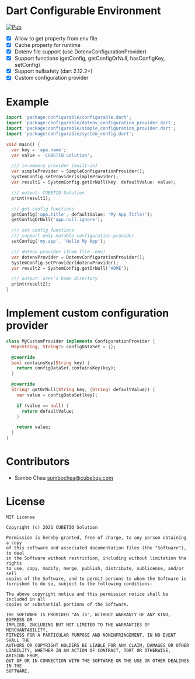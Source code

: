 # Dart Configurable Environment

[![Pub](https://img.shields.io/pub/v/configurable.svg)](https://pub.dartlang.org/packages/configurable)

- [x] Allow to get property from env file
- [x] Cache property for runtime
- [x] Dotenv file support (use DotenvConfigurationProvider)
- [x] Support functions (getConfig, getConfigOrNull, hasConfigKey, setConfig)
- [x] Support nullsafety (dart 2.12.2+)
- [x] Custom configuration provider

# Example

```dart
import 'package:configurable/configurable.dart';
import 'package:configurable/dotenv_configuration_provider.dart';
import 'package:configurable/simple_configuration_provider.dart';
import 'package:configurable/system_config.dart';

void main() {
  var key = 'app.name';
  var value = 'CUBETIQ Solution';

  /// in-memory provider (built-in)
  var simpleProvider = SimpleConfigurationProvider();
  SystemConfig.setProvider(simpleProvider);
  var result1 = SystemConfig.getOrNull(key, defaultValue: value);

  /// output: CUBETIQ Solution
  print(result1);

  /// get config functions
  getConfig('app.title', defaultValue: 'My App Title!');
  getConfigOrNull('app.null.ignore');

  /// set config functions
  /// support only mutable configuration provider
  setConfig('my.app', 'Hello My App');

  /// dotenv provider (from file .env)
  var dotenvProvider = DotenvConfigurationProvider();
  SystemConfig.setProvider(dotenvProvider);
  var result2 = SystemConfig.getOrNull('HOME');

  /// output: user's home directory
  print(result2);
}
```

# Implement custom configuration provider

```dart
class MyCustomProvider implements ConfigurationProvider {
  Map<String, String?> configDataSet = {};

  @override
  bool containsKey(String key) {
    return configDataSet.containsKey(key);
  }

  @override
  String? getOrNull(String key, {String? defaultValue}) {
    var value = configDataSet[key];

    if (value == null) {
      return defaultValue;
    }

    return value;
  }
}
```

# Contributors

- Sambo Chea <sombochea@cubetiqs.com>

# License

```text
MIT License

Copyright (c) 2021 CUBETIQ Solution

Permission is hereby granted, free of charge, to any person obtaining a copy
of this software and associated documentation files (the "Software"), to deal
in the Software without restriction, including without limitation the rights
to use, copy, modify, merge, publish, distribute, sublicense, and/or sell
copies of the Software, and to permit persons to whom the Software is
furnished to do so, subject to the following conditions:

The above copyright notice and this permission notice shall be included in all
copies or substantial portions of the Software.

THE SOFTWARE IS PROVIDED "AS IS", WITHOUT WARRANTY OF ANY KIND, EXPRESS OR
IMPLIED, INCLUDING BUT NOT LIMITED TO THE WARRANTIES OF MERCHANTABILITY,
FITNESS FOR A PARTICULAR PURPOSE AND NONINFRINGEMENT. IN NO EVENT SHALL THE
AUTHORS OR COPYRIGHT HOLDERS BE LIABLE FOR ANY CLAIM, DAMAGES OR OTHER
LIABILITY, WHETHER IN AN ACTION OF CONTRACT, TORT OR OTHERWISE, ARISING FROM,
OUT OF OR IN CONNECTION WITH THE SOFTWARE OR THE USE OR OTHER DEALINGS IN THE
SOFTWARE.
```

